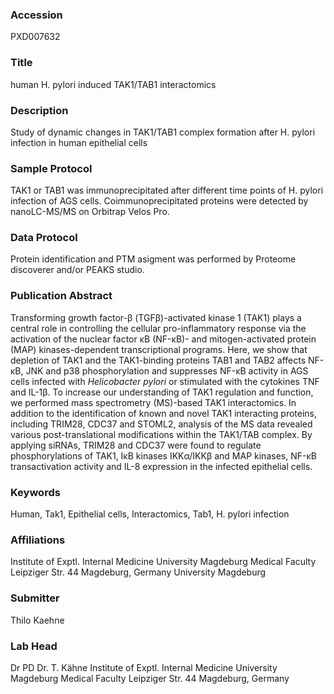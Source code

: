 ### Accession
PXD007632

### Title
human H. pylori induced TAK1/TAB1 interactomics

### Description
Study of dynamic changes in TAK1/TAB1 complex formation after H. pylori infection in human epithelial cells

### Sample Protocol
TAK1 or TAB1 was immunoprecipitated after different time points of H. pylori infection of AGS cells. Coimmunoprecipitated proteins were detected by nanoLC-MS/MS on Orbitrap Velos Pro.

### Data Protocol
Protein identification and PTM asigment was performed by Proteome discoverer and/or PEAKS studio.

### Publication Abstract
Transforming growth factor-&#x3b2; (TGF&#x3b2;)-activated kinase 1 (TAK1) plays a central role in controlling the cellular pro-inflammatory response via the activation of the nuclear factor &#x3ba;B (NF-&#x3ba;B)- and mitogen-activated protein (MAP) kinases-dependent transcriptional programs. Here, we show that depletion of TAK1 and the TAK1-binding proteins TAB1 and TAB2 affects NF-&#x3ba;B, JNK and p38 phosphorylation and suppresses NF-&#x3ba;B activity in AGS cells infected with <i>Helicobacter pylori</i> or stimulated with the cytokines TNF and IL-1&#x3b2;. To increase our understanding of TAK1 regulation and function, we performed mass spectrometry (MS)-based TAK1 interactomics. In addition to the identification of known and novel TAK1 interacting proteins, including TRIM28, CDC37 and STOML2, analysis of the MS data revealed various post-translational modifications within the TAK1/TAB complex. By applying siRNAs, TRIM28 and CDC37 were found to regulate phosphorylations of TAK1, I&#x3ba;B kinases IKK&#x3b1;/IKK&#x3b2; and MAP kinases, NF-&#x3ba;B transactivation activity and IL-8 expression in the infected epithelial cells.

### Keywords
Human, Tak1, Epithelial cells, Interactomics, Tab1, H. pylori infection

### Affiliations
Institute of Exptl. Internal Medicine University Magdeburg Medical Faculty Leipziger Str. 44 Magdeburg, Germany
University Magdeburg

### Submitter
Thilo Kaehne

### Lab Head
Dr PD Dr. T. Kähne
Institute of Exptl. Internal Medicine University Magdeburg Medical Faculty Leipziger Str. 44 Magdeburg, Germany


